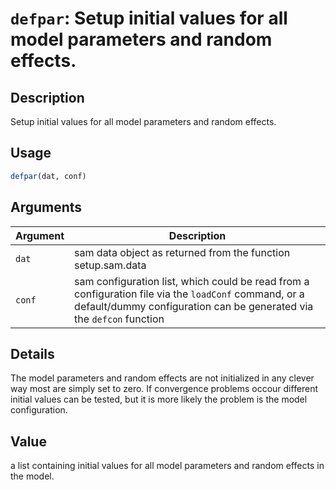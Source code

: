 # `defpar`: Setup initial values for all model parameters and random effects.

## Description


 Setup initial values for all model parameters and random effects.


## Usage

```r
defpar(dat, conf)
```


## Arguments

Argument      |Description
------------- |----------------
```dat```     |     sam data object as returned from the function setup.sam.data
```conf```     |     sam configuration list, which could be read from a configuration file via the `loadConf` command, or a default/dummy configuration can be generated via the `defcon` function

## Details


 The model parameters and random effects are not initialized in any clever way most are simply set to zero. If convergence problems occour different initial values can be tested, but it is more likely the problem is the model configuration.


## Value


 a list containing initial values for all model parameters and random effects in the model.


